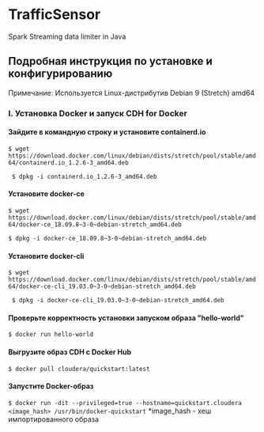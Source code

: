# TrafficSensor #
Spark Streaming data limiter in Java

## Подробная инструкция по установке и конфигурированию ##
Примечание: Используется Linux-дистрибутив Debian 9 (Stretch) amd64

### I. Установка Docker и запуск CDH for Docker ###
#### Зайдите в командную строку и установите containerd.io ####
``` $ wget https://download.docker.com/linux/debian/dists/stretch/pool/stable/amd64/containerd.io_1.2.6-3_amd64.deb ```
 
``` $ dpkg -i containerd.io_1.2.6-3_amd64.deb```

#### Установите docker-ce ####

``` $ wget https://download.docker.com/linux/debian/dists/stretch/pool/stable/amd64/docker-ce_18.09.8~3-0~debian-stretch_amd64.deb ```

``` $ dpkg -i docker-ce_18.09.8~3-0~debian-stretch_amd64.deb  ```

#### Установите docker-cli ####

``` $ wget https://download.docker.com/linux/debian/dists/stretch/pool/stable/amd64/docker-ce-cli_19.03.0~3-0~debian-stretch_amd64.deb ```

``` $ dpkg -i docker-ce-cli_19.03.0~3-0~debian-stretch_amd64.deb```

#### Проверьте корректность установки запуском образа "hello-world" ####

``` $ docker run hello-world ```

#### Выгрузите образ CDH с Docker Hub

``` $ docker pull cloudera/quickstart:latest ```

#### Запустите Docker-образ

``` $ docker run -dit --privileged=true --hostname=quickstart.cloudera <image_hash> /usr/bin/docker-quickstart ``` 
*image_hash - хеш импортированного образа

